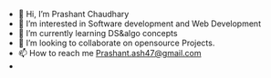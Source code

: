 - 👋 Hi, I’m Prashant Chaudhary
- 👀 I’m interested in Software development and Web Development
- 🌱 I’m currently learning DS&algo concepts
- 💞️ I’m looking to collaborate on opensource Projects.
- 📫 How to reach me Prashant.ash47@gmail.com
- 


